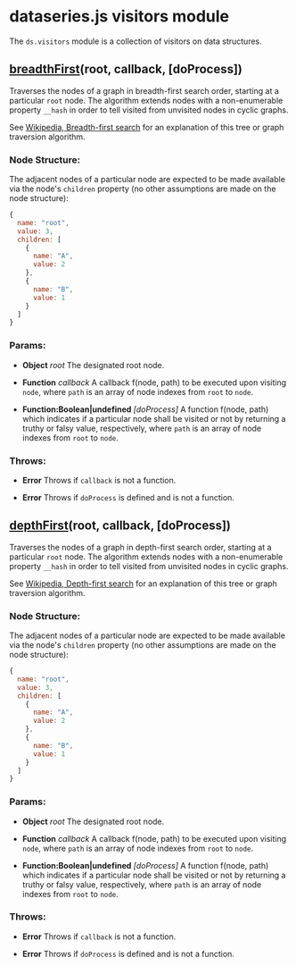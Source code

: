 

# dataseries.js visitors module

The `ds.visitors` module is a collection of visitors on data structures.

## <a name="breadthFirst" href="#">breadthFirst</a>(root, callback, [doProcess])

Traverses the nodes of a graph in breadth-first search order, starting at a particular `root` node.
The algorithm extends nodes with a non-enumerable property `__hash` in order to tell visited from unvisited nodes in cyclic graphs.

See [Wikipedia, Breadth-first search](http://en.wikipedia.org/wiki/Breadth-first_search)
for an explanation of this tree or graph traversion algorithm.

### Node Structure:

The adjacent nodes of a particular node are expected to be made available via the node's `children` property (no other assumptions are made on the node structure):

```javascript
{
  name: "root",
  value: 3,
  children: [
    {
      name: "A",
      value: 2
    },
    {
      name: "B",
      value: 1
    }
  ]
}
```

### Params:

* **Object** *root* The designated root node.

* **Function** *callback* A callback f(node, path) to be executed upon visiting `node`, where `path` is an array of node indexes from `root` to `node`.

* **Function:Boolean|undefined** *[doProcess]* A function f(node, path) which indicates if a particular node shall be visited or not by returning a truthy or falsy value, respectively, where `path` is an array of node indexes from `root` to `node`.

### Throws:

* **Error** Throws if `callback` is not a function.

* **Error** Throws if `doProcess` is defined and is not a function.

## <a name="depthFirst" href="#">depthFirst</a>(root, callback, [doProcess])

Traverses the nodes of a graph in depth-first search order, starting at a particular `root` node.
The algorithm extends nodes with a non-enumerable property `__hash` in order to tell visited from unvisited nodes in cyclic graphs.

See [Wikipedia, Depth-first search](http://en.wikipedia.org/wiki/Depth-first_search)
for an explanation of this tree or graph traversion algorithm.

### Node Structure:

The adjacent nodes of a particular node are expected to be made available via the node's `children` property (no other assumptions are made on the node structure):

```javascript
{
  name: "root",
  value: 3,
  children: [
    {
      name: "A",
      value: 2
    },
    {
      name: "B",
      value: 1
    }
  ]
}
```

### Params:

* **Object** *root* The designated root node.

* **Function** *callback* A callback f(node, path) to be executed upon visiting `node`, where `path` is an array of node indexes from `root` to `node`.

* **Function:Boolean|undefined** *[doProcess]* A function f(node, path) which indicates if a particular node shall be visited or not by returning a truthy or falsy value, respectively, where `path` is an array of node indexes from `root` to `node`.

### Throws:

* **Error** Throws if `callback` is not a function.

* **Error** Throws if `doProcess` is defined and is not a function.
